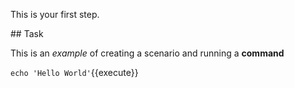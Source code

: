 This is your first step.

## Task

This is an _example_ of creating a scenario and running a **command**

`echo 'Hello World'`{{execute}}
